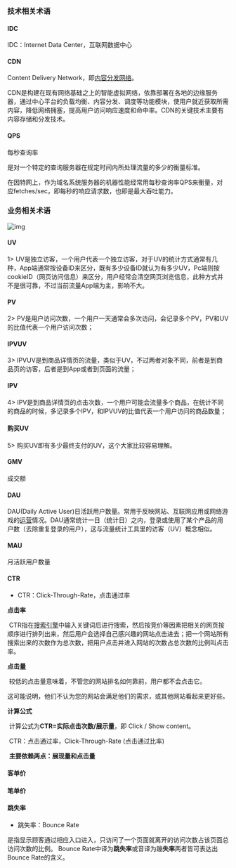 ### 技术相关术语

#### IDC

IDC：Internet Data Center，互联网数据中心

#### CDN

Content Delivery Network，即[内容分发网络](https://baike.baidu.com/item/内容分发网络/4034265)。

CDN是构建在现有网络基础之上的智能虚拟网络，依靠部署在各地的边缘服务器，通过中心平台的负载均衡、内容分发、调度等功能模块，使用户就近获取所需内容，降低网络拥塞，提高用户访问响应速度和命中率。CDN的关键技术主要有内容存储和分发技术。

#### QPS

每秒查询率

是对一个特定的查询服务器在规定时间内所处理流量的多少的衡量标准。

在因特网上，作为域名系统服务器的机器性能经常用每秒查询率QPS来衡量，对应fetches/sec，即每秒的响应请求数，也即是最大吞吐能力。

### 业务相关术语

![img](https://pic3.zhimg.com/80/v2-041a1d8b1f17933691641a0d60a36e8a_hd.jpg)

#### UV

1> UV是独立访客，一个用户代表一个独立访客，对于UV的统计方式通常有几种，App端通常按设备ID来区分，既有多少设备ID就认为有多少UV，Pc端则按cookieID（网页访问信息）来区分，用户经常会清空网页浏览信息，此种方式并不是很可靠，不过当前流量App端为主，影响不大。

#### PV

2> PV是用户访问次数，一个用户一天通常会多次访问，会记录多个PV，PV和UV的比值代表一个用户访问次数；

#### IPVUV

3> IPVUV是到商品详情页的流量，类似于UV，不过两者对象不同，前者是到商品页的访客，后者是到App或者到页面的流量；

#### IPV

4> IPV是到商品详情页的点击次数，一个用户可能会流量多个商品，在统计不同的商品的时候，多记录多个IPV，和IPVUV的比值代表一个用户访问的商品数量；

#### 购买UV

5> 购买UV即有多少最终支付的UV，这个大家比较容易理解。

#### GMV

成交额

#### DAU

DAU(Daily Active User)日活跃用户数量。常用于反映网站、互联网应用或网络游戏的[运营](https://baike.baidu.com/item/运营/5144034)情况。DAU通常统计一日（统计日）之内，登录或使用了某个产品的用户数（去除重复登录的用户），这与流量统计工具里的访客（UV）概念相似。

#### MAU

月活跃用户数量

#### CTR

- CTR：Click-Through-Rate，点击通过率

**点击率**

​	CTR指在[搜索引擎](https://baike.baidu.com/item/搜索引擎)中输入关键词后进行搜索，然后按竞价等因素把相关的网页按顺序进行排列出来，然后用户会选择自己感兴趣的网站点击进去；把一个网站所有搜索出来的次数作为总次数，把用户点击并进入网站的次数占总次数的比例叫点击率。

**点击量**

​	较低的点击量意味着，不管您的网站排名如何靠前，用户都不会点击它。

​	这可能说明，他们不认为您的网站会满足他们的需求，或其他网站看起来更好些。

**计算公式**

​	计算公式为**CTR=实际点击次数/展示量**，即 Click / Show content。

​	CTR：点击通过率，Click-Through-Rate (点击通过比率)

​	**主要依赖两点：展现量和点击量**

#### 客单价

#### 笔单价

#### 跳失率

- 跳失率：Bounce Rate

是指显示顾客通过相应入口进入，只访问了一个页面就离开的访问次数占该页面总访问次数的比例。 Bounce Rate中译为**跳失率**或音译为蹦**失率**两者皆可表达出Bounce Rate的含义。